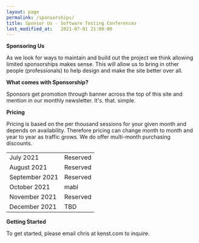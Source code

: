 ```yaml
---
layout: page
permalink: /sponsorships/
title: Sponsor Us - Software Testing Conferences
last_modified_at:   2021-07-01 21:09:00
---
```


**Sponsoring Us**

As we look for ways to maintain and build out the project we think allowing limited sponsorships makes sense. This will allow us to bring in other people (professionals) to help design and make the site better over all.

**What comes with Sponsorship?**

Sponsors get promotion through banner across the top of this site and mention in our monthly newsletter. It's. that. simple.

**Pricing**

Pricing is based on the per thousand sessions for your given month and depends on availability. Therefore pricing can change month to month and year to year as traffic grows. We do offer multi-month purchasing discounts.

<table style="width:50%" align="center">
  <tr>
    <td>July 2021</td>
    <td>Reserved</td>
  </tr>
  <tr>
    <td>August 2021</td>
    <td>Reserved</td>
  </tr>
  <tr>
    <td>September 2021</td>
    <td>Reserved</td>
  </tr>
  <tr>
    <td>October 2021</td>
    <td>mabl</td>
  </tr>
  <tr>
    <td>November 2021</td>
    <td>Reserved</td>
  </tr>
  <tr>
    <td>December 2021</td>
    <td>TBD</td>
  </tr>
</table>


**Getting Started**

To get started, please email chris at kenst.com to inquire.

